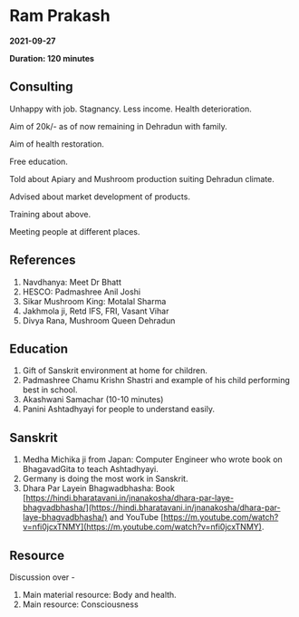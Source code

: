 # Ram Prakash

**2021-09-27**

**Duration: 120 minutes**

## Consulting

Unhappy with job. Stagnancy. Less income. Health deterioration. 

Aim of 20k/- as of now remaining in Dehradun with family. 

Aim of health restoration. 

Free education. 

Told about Apiary and Mushroom production suiting Dehradun climate. 

Advised about market development of products. 

Training about above. 

Meeting people at different places.

## References

 1.  Navdhanya: Meet Dr Bhatt
 2.  HESCO: Padmashree Anil Joshi 
 3. Sikar Mushroom King: Motalal Sharma 
 4. Jakhmola ji, Retd IFS, FRI, Vasant Vihar
 5. Divya Rana, Mushroom Queen Dehradun

## Education 

1. Gift of Sanskrit environment at home for children. 
 2. Padmashree Chamu Krishn Shastri and example of his child performing best in school. 
 3. Akashwani Samachar (10-10 minutes)
 4. Panini Ashtadhyayi for people to understand easily.

## Sanskrit 

 1.  Medha Michika ji from Japan: Computer Engineer who wrote book on BhagavadGita to teach Ashtadhyayi. 
 2. Germany is doing the most work in Sanskrit. 
 3. Dhara Par Layein Bhagwadbhasha: Book [https://hindi.bharatavani.in/jnanakosha/dhara-par-laye-bhagvadbhasha/](https://hindi.bharatavani.in/jnanakosha/dhara-par-laye-bhagvadbhasha/) and YouTube [https://m.youtube.com/watch?v=nfi0jcxTNMY](https://m.youtube.com/watch?v=nfi0jcxTNMY). 
 
## Resource 

Discussion over - 

1. Main material resource: Body and health. 
 2. Main resource: Consciousness
 

